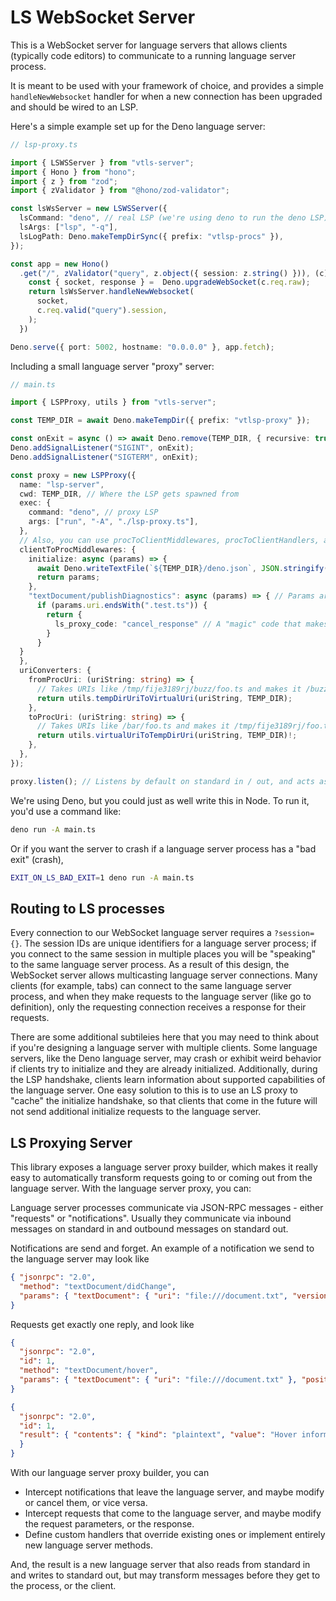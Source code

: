 # LS WebSocket Server

This is a WebSocket server for language servers that allows clients (typically code editors) to communicate to a running language server process.

It is meant to be used with your framework of choice, and provides a simple `handleNewWebsocket` handler for when a new connection has been upgraded and should be wired to an LSP.

Here's a simple example set up for the Deno language server:

```typescript
// lsp-proxy.ts

import { LSWSServer } from "vtls-server";
import { Hono } from "hono";
import { z } from "zod";
import { zValidator } from "@hono/zod-validator";

const lsWsServer = new LSWSServer({
  lsCommand: "deno", // real LSP (we're using deno to run the deno LSP)
  lsArgs: ["lsp", "-q"],
  lsLogPath: Deno.makeTempDirSync({ prefix: "vtlsp-procs" }),
});

const app = new Hono()
  .get("/", zValidator("query", z.object({ session: z.string() })), (c) => {
    const { socket, response } =  Deno.upgradeWebSocket(c.req.raw);
    return lsWsServer.handleNewWebsocket(
      socket,
      c.req.valid("query").session,
    );
  })

Deno.serve({ port: 5002, hostname: "0.0.0.0" }, app.fetch);
```

Including a small language server "proxy" server:

```ts
// main.ts

import { LSPProxy, utils } from "vtls-server";

const TEMP_DIR = await Deno.makeTempDir({ prefix: "vtlsp-proxy" });

const onExit = async () => await Deno.remove(TEMP_DIR, { recursive: true });
Deno.addSignalListener("SIGINT", onExit);
Deno.addSignalListener("SIGTERM", onExit);

const proxy = new LSPProxy({
  name: "lsp-server",
  cwd: TEMP_DIR, // Where the LSP gets spawned from
  exec: {
    command: "deno", // proxy LSP
    args: ["run", "-A", "./lsp-proxy.ts"],
  },
  // Also, you can use procToClientMiddlewares, procToClientHandlers, and clientToProcHandlers
  clientToProcMiddlewares: {
    initialize: async (params) => {
      await Deno.writeTextFile(`${TEMP_DIR}/deno.json`, JSON.stringify({})); // Create a deno.json in the temp dir
      return params;
    },
    "textDocument/publishDiagnostics": async (params) => { // Params are automatically typed! All "official" LSP methods have strong types
      if (params.uri.endsWith(".test.ts")) {
        return {
          ls_proxy_code: "cancel_response" // A "magic" code that makes it so that the message is NOT passed on to the LSP
        }
      }
  }
  },
  uriConverters: {
    fromProcUri: (uriString: string) => {
      // Takes URIs like /tmp/fije3189rj/buzz/foo.ts and makes it /buzz/foo.ts
      return utils.tempDirUriToVirtualUri(uriString, TEMP_DIR);
    },
    toProcUri: (uriString: string) => {
      // Takes URIs like /bar/foo.ts and makes it /tmp/fije3189rj/foo.ts
      return utils.virtualUriToTempDirUri(uriString, TEMP_DIR)!;
    },
  },
});

proxy.listen(); // Listens by default on standard in / out, and acts as a real LSP
```

We're using Deno, but you could just as well write this in Node. To run it, you'd use a command like:

```bash
deno run -A main.ts
```

Or if you want the server to crash if a language server process has a "bad exit" (crash),

```bash
EXIT_ON_LS_BAD_EXIT=1 deno run -A main.ts
```

## Routing to LS processes

Every connection to our WebSocket language server requires a `?session={}`. The session IDs are unique identifiers for a language server process; if you connect to the same session in multiple places you will be "speaking" to the same language server process. As a result of this design, the WebSocket server allows multicasting language server connections. Many clients (for example, tabs) can connect to the same language server process, and when they make requests to the language server (like go to definition), only the requesting connection receives a response for their requests.

There are some additional subtileies here that you may need to think about if you're designing a language server with multiple clients. Some language servers, like the Deno language server, may crash or exhibit weird behavior if clients try to initialize and they are already initialized. Additionally, during the LSP handshake, clients learn information about supported capabilities of the language server. One easy solution to this is to use an LS proxy to "cache" the initialize handshake, so that clients that come in the future will not send additional initialize requests to the language server.

## LS Proxying Server

This library exposes a language server proxy builder, which makes it really easy to automatically transform requests going to or coming out from the language server. With the language server proxy, you can:

Language server processes communicate via JSON-RPC messages - either "requests" or "notifications".  Usually they communicate via inbound messages on standard in and outbound messages on standard out.

Notifications are send and forget. An example of a notification we send to the language server may look like

```json
{ "jsonrpc": "2.0",
  "method": "textDocument/didChange",
  "params": { "textDocument": { "uri": "file:///document.txt", "version": 2 }, "contentChanges": [ { "text": "Hello" } ] }
}
```

Requests get exactly one reply, and look like

```json
{
  "jsonrpc": "2.0",
  "id": 1,
  "method": "textDocument/hover",
  "params": { "textDocument": { "uri": "file:///document.txt" }, "position": { "line": 0, "character": 2 } }
}
```

```json
{
  "jsonrpc": "2.0",
  "id": 1,
  "result": { "contents": { "kind": "plaintext", "value": "Hover information" }
  }
}
```

With our language server proxy builder, you can

- Intercept notifications that leave the language server, and maybe modify or cancel them, or vice versa.
- Intercept requests that come to the language server, and maybe modify the request parameters, or the response.
- Define custom handlers that override existing ones or implement entirely new language server methods.

And, the result is a new language server that also reads from standard in and writes to standard out, but may transform messages before they get to the process, or the client.
